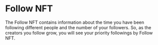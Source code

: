 # Follow NFT

The Follow NFT contains information about the time you have been following different people and the number of your followers. So, as the creators you follow grow, you will see your priority followings by Follow NFT.
